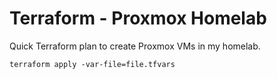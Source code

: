 # Terraform - Proxmox Homelab

Quick Terraform plan to create Proxmox VMs in my homelab.

```
terraform apply -var-file=file.tfvars
```